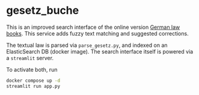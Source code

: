 # gesetz_buche

This is an improved search interface of the online version [German law books](https://www.gesetze-im-internet.de/).
This service adds fuzzy text matching and suggested corrections.

The textual law is parsed via `parse_gesetz.py`, and indexed on an ElasticSearch DB (docker image).
The search interface itself is powered via a `streamlit` server.

To activate both, run

```bash
docker compose up -d
streamlit run app.py
```